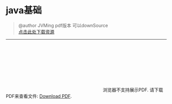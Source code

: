 # java基础
> @author JVMing
> pdf版本
> 可以downSource<br>
> [点击此处下载资源](../pdf/蒋文明笔记.pdf)

---

<object data="../pdf/蒋文明笔记.pdf" type="application/pdf" width="1600px" height="1800px"> 
    <embed src="../pdf/蒋文明笔记.pdf"> 
     浏览器不支持展示PDF. 请下载PDF来查看文件: <a href="http://yoursite.com/the.pdf">Download PDF</a>.</p> 
    </embed> 
</object>

